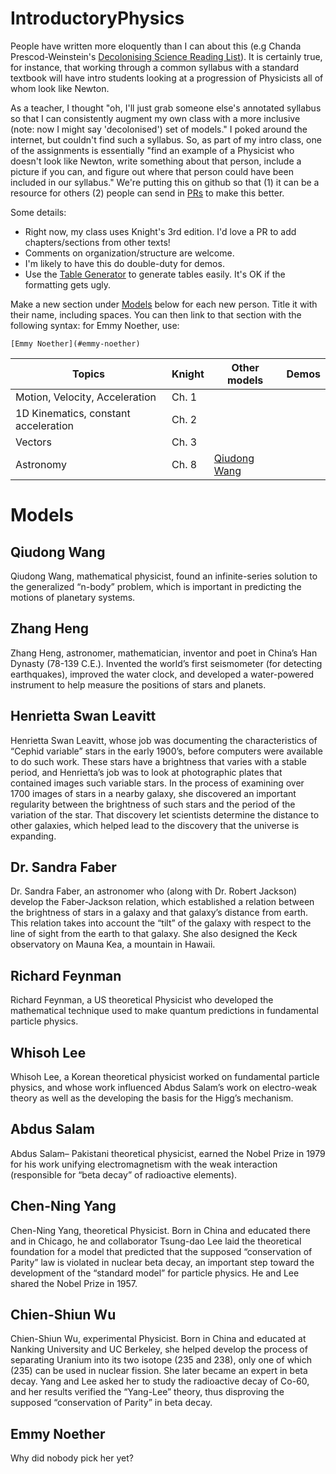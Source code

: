 # IntroductoryPhysics

People have written more eloquently than I can about this (e.g Chanda Prescod-Weinstein's 
[Decolonising Science Reading
List](https://medium.com/@chanda/decolonising-science-reading-list-339fb773d51f#.3yyou2as5)). It
is certainly true, for instance, that  working through a common
syllabus with a standard textbook will have intro students looking at
a progression of Physicists all of whom look like Newton.

As a teacher, I thought "oh, I'll just grab someone else's annotated
syllabus so that I can consistently augment my own class with a more
inclusive (note: now I might say 'decolonised') set of models." I
poked around the internet, but couldn't find such a syllabus. So, as
part of my intro class, one of the assignments is essentially "find an
example of a Physicist who doesn't look like Newton, write something
about that person, include a picture if you can, and figure out where
that person could have been included in our syllabus." We're putting
this on github so that (1) it can be a resource for others (2) people
can send in
[PRs](https://help.github.com/articles/about-pull-requests/) to make
this better.

Some details:

* Right now, my class uses Knight's 3rd edition. I'd love a PR to add
  chapters/sections from other texts!
* Comments on organization/structure are welcome.
* I'm likely to have this do double-duty for demos.
* Use the [Table Generator](http://www.tablesgenerator.com/markdown_tables) to generate tables easily. It's OK if the formatting gets ugly.

Make a new section under [Models](#models) below for each new person. Title it with their name, including spaces. You can then link to that section with the following syntax: for Emmy Noether, use:

    [Emmy Noether](#emmy-noether)



| Topics                               | Knight | Other models                  | Demos |
|--------------------------------------|--------|-------------------------------|-------|
| Motion, Velocity, Acceleration       | Ch. 1  |                               |       |
| 1D Kinematics, constant acceleration | Ch. 2  |                               |       |
| Vectors                              | Ch. 3  |                               |       |
| Astronomy                            | Ch. 8  | [Qiudong Wang](#qiudong-wang) |       |

# Models

## Qiudong Wang
Qiudong Wang, mathematical physicist, found an infinite-series solution to the generalized “n-body” problem, which is important in predicting the motions of planetary systems.

## Zhang Heng
Zhang Heng, astronomer, mathematician, inventor and poet in China’s Han Dynasty (78-139 C.E.).  Invented the world’s first seismometer (for detecting earthquakes), improved the water clock, and developed a water-powered instrument to help measure the positions of stars and planets.

## Henrietta Swan Leavitt
Henrietta Swan Leavitt, whose job was documenting the characteristics of “Cephid variable” stars in the early 1900’s, before computers were available to do such work.  These stars have a brightness that varies with a stable period, and Henrietta’s job was to look at photographic plates that contained images such variable stars. In the process of examining over 1700 images of stars in a nearby galaxy, she discovered an important regularity between the brightness of such stars and the period of the variation of the star.  That discovery let scientists determine the distance to other galaxies, which helped lead to the discovery that the universe is expanding.

## Dr. Sandra Faber
Dr. Sandra Faber, an astronomer who (along with Dr. Robert Jackson) develop the Faber-Jackson relation, which established a relation between the brightness of stars in a galaxy and that galaxy’s distance from earth.  This relation takes into account the “tilt” of the galaxy with respect to the line of sight from the earth to that galaxy.  She also designed the Keck observatory on Mauna Kea, a mountain in Hawaii.

## Richard Feynman
Richard Feynman, a US theoretical Physicist who developed the mathematical technique used to make quantum predictions in fundamental particle physics.  

## Whisoh Lee
Whisoh Lee, a Korean theoretical physicist worked on fundamental particle physics, and whose work influenced Abdus Salam’s work on electro-weak theory as well as the developing the basis for the Higg’s mechanism.

## Abdus Salam
Abdus Salam– Pakistani theoretical physicist, earned the Nobel Prize in 1979 for his work unifying electromagnetism with the weak interaction (responsible for “beta decay” of radioactive elements).

## Chen-Ning Yang
Chen-Ning Yang, theoretical Physicist.  Born in China and educated there and in Chicago, he and collaborator Tsung-dao Lee laid the theoretical foundation for a model that predicted that the supposed “conservation of Parity” law is violated in nuclear beta decay, an important step toward the development of the “standard model” for particle physics.  He and Lee shared the Nobel Prize in 1957.

## Chien-Shiun Wu
Chien-Shiun Wu, experimental Physicist.  Born in China and educated at Nanking University and UC Berkeley, she helped develop the process of separating Uranium into its two isotope (235 and 238), only one of which (235) can be used in nuclear fission.  She later became an expert in beta decay.  Yang and Lee asked her to study the radioactive decay of Co-60, and her results verified the “Yang-Lee” theory,  thus disproving the supposed “conservation of Parity” in beta decay.  

## Emmy Noether
Why did nobody pick her yet?
